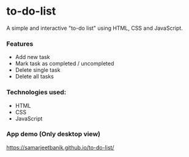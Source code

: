 # to-do-list
A simple and interactive "to-do list" using HTML, CSS and JavaScript.

### Features
* Add new task
* Mark task as completed / uncompleted
* Delete single task
* Delete all tasks

### Technologies used:
* HTML
* CSS
* JavaScript

### App demo (Only desktop view)
https://samarjeetbanik.github.io/to-do-list/